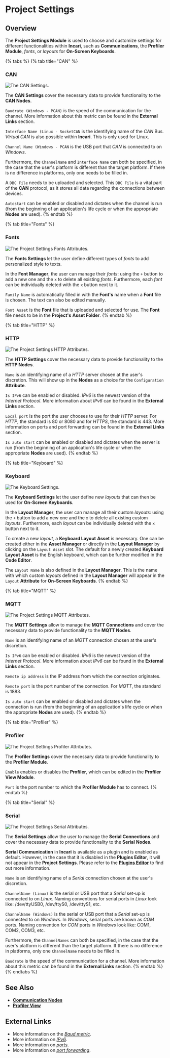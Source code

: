 # Project Settings

## Overview

The **Project Settings Module** is used to choose and customize settings for different functionalities within **Incari**, such as **Communications**, the **Profiler Module**, _fonts_, or _layouts_ for **On-Screen Keyboards**.

{% tabs %}
{% tab title="CAN" %}
### CAN

![The CAN Settings.](../.gitbook/assets/can20222.png)

The **CAN Settings** cover the necessary data to provide functionality to the **CAN Nodes**.

`Baudrate (Windows - PCAN)` is the speed of the communication for the channel. More information about this metric can be found in the **External Links** section.

`Interface Name (Linux - SocketCAN` is the identifying name of the _CAN_ Bus. _Virtual CAN_ is also possible within **Incari**. This is only used for Linux.

`Channel Name (Windows - PCAN` is the USB port that _CAN_ is connected to on _Windows_.

Furthermore, the `ChannelName` and `Interface Name` can both be specified, in the case that the user's platform is different than the target platform. If there is no difference in platforms, only one needs to be filled in.

A `DBC File` needs to be uploaded and selected. This `DBC File` is a vital part of the **CAN** protocol, as it stores all data regarding the connections between devices.

`Autostart` can be enabled or disabled and dictates when the channel is run (from the beginning of an application's life cycle or when the appropriate **Nodes** are used).
{% endtab %}

{% tab title="Fonts" %}
### Fonts

![The Project Settings Fonts Attributes.](../.gitbook/assets/projectsettings-font.png)

The **Fonts Settings** let the user define different types of _fonts_ to add personalized style to texts.

In the **Font Manager**, the user can manage their _fonts_: using the `+` button to add a new one and the `x` to delete all existing _fonts_. Furthermore, each _font_ can be individually deleted with the `x` button next to it.

`Family Name` is automatically filled in with the **Font's** name when a **Font** file is chosen. The text can also be edited manually.

`Font Asset` is the **Font** file that is uploaded and selected for use. The **Font** file needs to be in the **Project's** **Asset Folder**.
{% endtab %}

{% tab title="HTTP" %}
### HTTP

![The Project Settings HTTP Attributes.](../.gitbook/assets/projectsettings-http.png)

The **HTTP Settings** cover the necessary data to provide functionality to the **HTTP Nodes**.

`Name` is an identifying name of a _HTTP_ server chosen at the user's discretion. This will show up in the **Nodes** as a choice for the `Configuration` **Attribute**.

`Is IPv6` can be enabled or disabled. _IPv6_ is the newest version of the _Internet Protocol_. More information about _IPv6_ can be found in the **External Links** section.

`Local port` is the port the user chooses to use for their _HTTP_ server. For _HTTP_, the standard is 80 or 8080 and for *HTTPS*, the standard is 443. More information on ports and port forwarding can be found in the **External Links** section.

`Is auto start` can be enabled or disabled and dictates when the server is run (from the beginning of an application's life cycle or when the appropriate **Nodes** are used).
{% endtab %}

{% tab title="Keyboard" %}
### Keyboard

![The Keyboard Settings.](../.gitbook/assets/projectsettings-keyboard.png)

The **Keyboard Settings** let the user define new _layouts_ that can then be used for **On-Screen Keyboards**.

In the **Layout Manager**, the user can manage all their custom _layouts_: using the `+` button to add a new one and the `x` to delete all existing custom _layouts_. Furthermore, each _layout_ can be individually deleted with the `x` button next to it.

To create a new _layout_, a **Keyboard Layout** **Asset** is necessary. One can be created either in the **Asset Manager** or directly in the **Layout Manager** by clicking on the `Layout Asset` slot. The default for a newly created **Keyboard Layout** **Asset** is the English keyboard, which can be further modified in the **Code Editor**.

The `Layout Name` is also defined in the **Layout Manager**. This is the name with which custom _layouts_ defined in the **Layout Manager** will appear in the `Layout` **Attribute** for **On-Screen Keyboards**.
{% endtab %}

{% tab title="MQTT" %}
### MQTT

![The Project Settings MQTT Attributes.](../.gitbook/assets/projectsettings-mqtt.png)

The **MQTT Settings** allow to manage the **MQTT Connections** and cover the necessary data to provide functionality to the **MQTT Nodes**.

`Name` is an identifying name of an _MQTT_ connection chosen at the user's discretion.

`Is IPv6` can be enabled or disabled. _IPv6_ is the newest version of the _Internet Protocol_. More information about _IPv6_ can be found in the **External Links** section.

`Remote ip address` is the IP address from which the connection originates.

`Remote port` is the port number of the connection. For *MQTT*, the standard is 1883.

`Is auto start` can be enabled or disabled and dictates when the connection is run (from the beginning of an application's life cycle or when the appropriate **Nodes** are used).
{% endtab %}

{% tab title="Profiler" %}
### Profiler

![The Project Settings Profiler Attributes.](../.gitbook/assets/projectsettings-profiler.png)

The **Profiler Settings** cover the necessary data to provide functionality to the **Profiler** **Module**.

`Enable` enables or disables the **Profiler**, which can be edited in the **Profiler View Module**.

`Port` is the port number to which the **Profiler Module** has to connect.
{% endtab %}

{% tab title="Serial" %}
### Serial

![The Project Settings Serial Attributes.](../.gitbook/assets/projectsettings-serial.png)

The **Serial Settings** allow the user to manage the **Serial Connections** and cover the necessary data to provide functionality to the **Serial** **Nodes**.

**Serial Communication** in **Incari** is available as a plugin and is enabled as default. However, in the case that it is disabled in the **Plugins Editor**, it will not appear in the **Project Settings**. Please refer to the [**Plugins Editor**](../../../modules/plugins-editor.md) to find out more information.

`Name` is an identifying name of a _Serial_ connection chosen at the user's discretion.

`ChannelName (Linux)` is the serial or USB port that a _Serial_ set-up is connected to on _Linux_. Naming conventions for serial ports in *Linux* look like: /dev/ttyUSB0, /dev/ttyS0, /dev/ttyS1, etc.

`ChannelName (Windows)` is the serial or USB port that a _Serial_ set-up is connected to on _Windows_. In *Windows*, serial ports are known as *COM* ports. Naming convention for *COM* ports in *Windows* look like: COM1, COM2, COM3, etc. 

Furthermore, the `ChannelNames` can both be specified, in the case that the user's platform is different than the target platform. If there is no difference in platforms, only one `ChannelName` needs to be filled in.

`Baudrate` is the speed of the communication for a channel. More information about this metric can be found in the **External Links**
 section. 
{% endtab %}
{% endtabs %}

## See Also

* [**Communication Nodes**](../toolbox/communication/)
* [**Profiler View**](profiler-view.md)

## External Links

* More information on the [_Baud metric_](https://en.wikipedia.org/wiki/Baud).
* More information on [_IPv6_](https://en.wikipedia.org/wiki/IPv6).
* More information on [_ports_](https://en.wikipedia.org/wiki/Port\_\(computer\_networking\)).
* More information on [_port forwarding_](https://en.wikipedia.org/wiki/Port\_forwarding).
